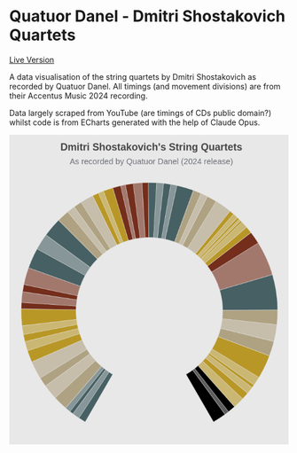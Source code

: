 # Quatuor Danel - Dmitri Shostakovich Quartets
[Live Version](https://yclicc.github.io/DanelShostakovich/)

A data visualisation of the string quartets by Dmitri Shostakovich as recorded by Quatuor Danel. All timings (and movement divisions) are from their Accentus Music 2024 recording.

Data largely scraped from YouTube (are timings of CDs public domain?) whilst code is from ECharts generated with the help of Claude Opus.

![image](./DanelShostakovich.png)
